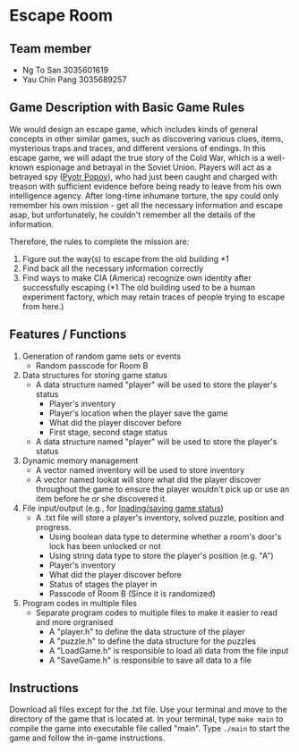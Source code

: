 # Escape Room
## Team member 
- Ng To San      3035601619
- Yau Chin Pang  3035689257

## Game Description with Basic Game Rules
We would design an escape game, which includes kinds of general concepts in other similar games, such as discovering various clues, items, mysterious traps and traces, and different versions of endings. In this escape game, we will adapt the true story of the Cold War, which is a well-known espionage and betrayal in the Soviet Union. Players will act as a betrayed spy ([Pyotr Popov](https://en.wikipedia.org/wiki/Pyotr_Semyonovich_Popov)), who had just been caught and charged with treason with sufficient evidence before being ready to leave from his own intelligence agency. After long-time inhumane torture, the spy could only remember his own mission - get all the necessary information and escape asap, but unfortunately, he couldn't remember all the details of the information.

Therefore, the rules to complete the mission are:
1. Figure out the way(s) to escape from the old building *1 
2. Find back all the necessary information correctly
3. Find ways to make CIA (America) recognize own identity after successfully escaping
   (*1 The old building used to be a human experiment factory, which may retain traces of people trying to escape from here.)

## Features / Functions
1. Generation of random game sets or events
   - Random passcode for Room B
2. Data structures for storing game status
   - A data structure named "player" will be used to store the player's status
      - Player's inventory
      - Player's location when the player save the game
      - What did the player discover before
      - First stage, second stage status
   - A data structure named "player" will be used to store the player's status
3. Dynamic memory management 
   - A vector named inventory will be used to store inventory
   - A vector named lookat will store what did the player discover throughout the game to ensure the player wouldn't pick up or use an item before he or she discovered it. 
4. File input/output (e.g., for [loading/saving game status](http://www.cplusplus.com/forum/beginner/106630/))
   - A .txt file will store a player's inventory, solved puzzle, position and progress.
      - Using boolean data type to determine whether a room's door's lock has been unlocked or not
      - Using string data type to store the player's position (e.g. "A")
      - Player's inventory
      - What did the player discover before
      - Status of stages the player in
      - Passcode of Room B (Since it is randomized)
5. Program codes in multiple files
   - Separate program codes to multiple files to make it easier to read and more orgranised
      - A "player.h" to define the data structure of the player
      - A "puzzle.h" to define the data structure for the puzzles
      - A "LoadGame.h" is responsible to load all data from the file input
      - A "SaveGame.h" is responsible to save all data to a file

## Instructions
Download all files except for the .txt file. Use your terminal and move to the directory of the game that is located at. In your terminal, type `make main` to compile the game into executable file called "main". Type `./main` to start the game and follow the in-game instructions. 
